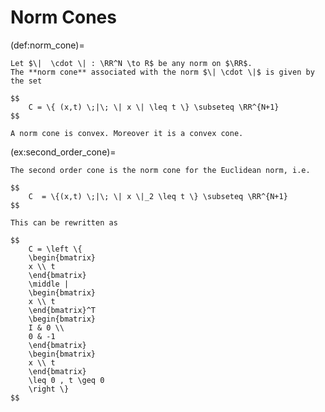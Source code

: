 # Norm Cones

(def:norm_cone)=
````{prf:definition}
Let $\|  \cdot \| : \RR^N \to R$ be any norm on $\RR$.
The **norm cone** associated with the norm $\| \cdot \|$ is given by the set

$$
    C = \{ (x,t) \;|\; \| x \| \leq t \} \subseteq \RR^{N+1}
$$

````

 ````{prf:remark}
 A norm cone is convex. Moreover it is a convex cone.
````


(ex:second_order_cone)=
````{prf:example} Second order cone
The second order cone is the norm cone for the Euclidean norm, i.e.

$$
    C  = \{(x,t) \;|\; \| x \|_2 \leq t \} \subseteq \RR^{N+1}
$$

This can be rewritten as

$$
    C = \left \{
    \begin{bmatrix}
    x \\ t
    \end{bmatrix}
    \middle |
    \begin{bmatrix}
    x \\ t
    \end{bmatrix}^T
    \begin{bmatrix}
    I & 0 \\
    0 & -1
    \end{bmatrix}
    \begin{bmatrix}
    x \\ t
    \end{bmatrix}
    \leq 0 , t \geq 0
    \right \}
$$
````
